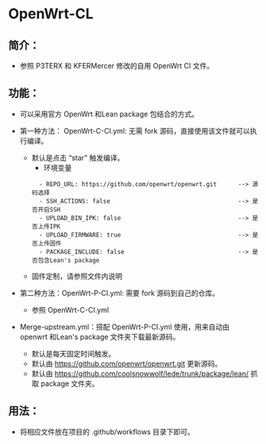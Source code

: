 # OpenWrt-CL

## 简介：
- 参照 P3TERX 和 KFERMercer 修改的自用 OpenWrt CI 文件。

## 功能：
- 可以采用官方 OpenWrt 和Lean package 包结合的方式。
- 第一种方法： OpenWrt-C-CI.yml: 无需 fork 源码，直接使用该文件就可以执行编译。
  - 默认是点击 “star” 触发编译。
    - 环境变量
    ```
      - REPO_URL: https://github.com/openwrt/openwrt.git      --> 源码选择
      - SSH_ACTIONS: false                                    --> 是否开启SSH
      - UPLOAD_BIN_IPK: false                                 --> 是否上传IPK
      - UPLOAD_FIRMWARE: true                                 --> 是否上传固件
      - PACKAGE_INCLUDE: false                                --> 是否包含Lean's package
    ```
   - 固件定制，请参照文件内说明
  
- 第二种方法：OpenWrt-P-CI.yml: 需要 fork 源码到自己的仓库。
  - 参照 OpenWrt-C-CI.yml
- Merge-upstream.yml：搭配 OpenWrt-P-CI.yml 使用，用来自动由 openwrt 和Lean's package 文件夹下载最新源码。
  - 默认是每天固定时间触发。
  - 默认由 https://github.com/openwrt/openwrt.git 更新源码。
  - 默认由 https://github.com/coolsnowwolf/lede/trunk/package/lean/ 抓取 package 文件夹。
 
## 用法：
 - 将相应文件放在项目的 .github/workflows 目录下即可。
